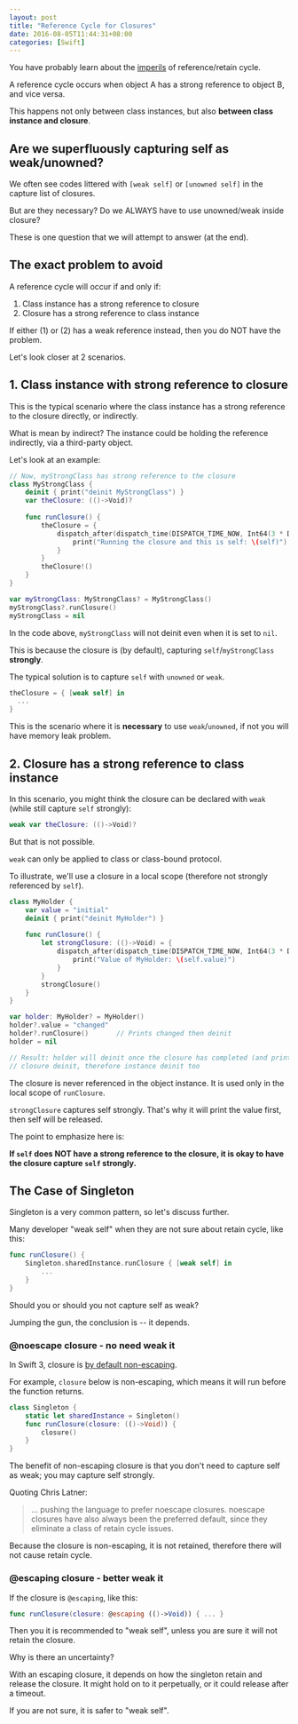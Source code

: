 ```yaml
---
layout: post
title: "Reference Cycle for Closures"
date: 2016-08-05T11:44:31+08:00
categories: [Swift]
---
```


You have probably learn about the [imperils](http://krakendev.io/blog/weak-and-unowned-references-in-swift) of reference/retain cycle.

A reference cycle occurs when object A has a strong reference to object B, and vice versa.

This happens not only between class instances, but also **between class instance and closure**.


## Are we superfluously capturing self as weak/unowned?

We often see codes littered with `[weak self]` or `[unowned self]` in the capture list of closures. 

But are they necessary? Do we ALWAYS have to use unowned/weak inside closure?

These is one question that we will attempt to answer (at the end). 


## The exact problem to avoid

A reference cycle will occur if and only if:

1. Class instance has a strong reference to closure
2. Closure has a strong reference to class instance

If either (1) or (2) has a weak reference instead, then you do NOT have the problem.

Let's look closer at 2 scenarios.


## 1. Class instance with strong reference to closure

This is the typical scenario where the class instance has a strong reference to the closure directly, or indirectly.

What is mean by indirect? The instance could be holding the reference indirectly, via a third-party object.

Let's look at an example:

```swift
// Now, myStrongClass has strong reference to the closure
class MyStrongClass {
    deinit { print("deinit MyStrongClass") }
    var theClosure: (()->Void)?
    
    func runClosure() {
        theClosure = {
            dispatch_after(dispatch_time(DISPATCH_TIME_NOW, Int64(3 * Double(NSEC_PER_SEC))), dispatch_get_main_queue()) {
                print("Running the closure and this is self: \(self)")
            }
        }
        theClosure!()
    }
}

var myStrongClass: MyStrongClass? = MyStrongClass()
myStrongClass?.runClosure()
myStrongClass = nil
```

In the code above, `myStrongClass` will not deinit even when it is set to `nil`.

This is because the closure is (by default), capturing `self`/`myStrongClass` **strongly**.

The typical solution is to capture `self` with `unowned` or `weak`.


```swift
theClosure = { [weak self] in
  ...
}
```

This is the scenario where it is **necessary** to use `weak`/`unowned`, if not you will have memory leak problem.


## 2. Closure has a strong reference to class instance

In this scenario, you might think the closure can be declared with `weak` (while still capture `self` strongly):

```swift
weak var theClosure: (()->Void)?
```

But that is not possible.

`weak` can only be applied to class or class-bound protocol.

To illustrate, we'll use a closure in a local scope (therefore not strongly referenced by `self`).

```swift
class MyHolder {
    var value = "initial"
    deinit { print("deinit MyHolder") }
    
    func runClosure() {
        let strongClosure: (()->Void) = {
            dispatch_after(dispatch_time(DISPATCH_TIME_NOW, Int64(3 * Double(NSEC_PER_SEC))), dispatch_get_main_queue()) {
                print("Value of MyHolder: \(self.value)")
            }
        }
        strongClosure()
    }
}

var holder: MyHolder? = MyHolder()
holder?.value = "changed"
holder?.runClosure()       // Prints changed then deinit
holder = nil

// Result: holder will deinit once the closure has completed (and printed the value)
// closure deinit, therefore instance deinit too
```

The closure is never referenced in the object instance. It is used only in the local scope of `runClosure`.

`strongClosure` captures self strongly. That's why it will print the value first, then self will be released.

The point to emphasize here is:

**If `self` does NOT have a strong reference to the closure, it is okay to have the closure capture `self` strongly.**


## The Case of Singleton

Singleton is a very common pattern, so let's discuss further. 

Many developer "weak self" when they are not sure about retain cycle, like this:

```swift
func runClosure() {
    Singleton.sharedInstance.runClosure { [weak self] in
        ...
    }
}
```

Should you or should you not capture self as weak?

Jumping the gun, the conclusion is -- it depends.

### @noescape closure - no need weak it

In Swift 3, closure is [by default non-escaping](https://github.com/apple/swift-evolution/blob/master/proposals/0103-make-noescape-default.md).

For example, `closure` below is non-escaping, which means it will run before the function returns.

```swift
class Singleton {
    static let sharedInstance = Singleton()    
    func runClosure(closure: (()->Void)) {
        closure()
    }
}
```

The benefit of non-escaping closure is that you don't need to capture self as weak; you may capture self strongly.

Quoting Chris Latner:

> ... pushing the language to prefer noescape closures. noescape closures have also always been the preferred default, since they eliminate a class of retain cycle issues.

Because the closure is non-escaping, it is not retained, therefore there will not cause retain cycle.

### @escaping closure - better weak it

If the closure is `@escaping`, like this:

```swift
func runClosure(closure: @escaping (()->Void)) { ... }
```

Then you it is recommended to "weak self", unless you are sure it will not retain the closure.

Why is there an uncertainty?

With an escaping closure, it depends on how the singleton retain and release the closure. It might hold on to it perpetually, or it could release after a timeout.

If you are not sure, it is safer to "weak self".
